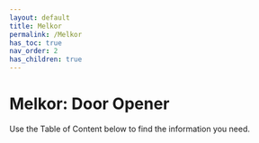 ```yaml
---
layout: default
title: Melkor
permalink: /Melkor
has_toc: true
nav_order: 2
has_children: true
---
```


# Melkor: Door Opener

Use the Table of Content below to find the information you need.

